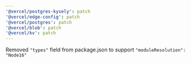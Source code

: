 ```yaml
---
'@vercel/postgres-kysely': patch
'@vercel/edge-config': patch
'@vercel/postgres': patch
'@vercel/blob': patch
'@vercel/kv': patch
---
```


Removed `"types"` field from package.json to support `"moduleResolution": "Node16"`
